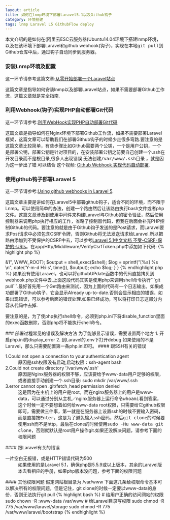 ```yaml
---
layout: article
title: 如何在lnmp环境下部署Laravel5.1以及Github钩子
category: 环境搭建
tags: lnmp Laravel L5 GithubFlow deploy
---
```

本文介绍的是如何在(阿里云ESC云服务器)Ubuntu14.04环境下搭建lnmp环境，以及在该环境下部署Laravel和github webhook(钩子)，实现在本地<samp>git pull</samp>到Github仓库中后，通过钩子自动同步到服务器。

### 安装Lnmp环境及配置
这一环节请参考这篇文章:[从零开始部署一个Laravel站点](https://www.codecasts.com/blog/post/deploy-laravel-app-on-ubuntu-vps)

这篇文章是指导如何安装lnmp以及部署Laravel站点，如果不需要部署Github工作流，这篇文章就是完全指南.

### 利用Webhook(钩子)实现PHP自动部署Git代码
这一环节请参考:[利用WebHook实现PHP自动部署Git代码](https://m.aoh.cc/149.html)

这篇文章是指导如何在Nginx环境下部署Github工作流，如果不需要部署Laravel框架，这篇文章可以帮助我们在部署Github钩子的时候少走很多弯路.<span class="text-danger">要注意的是这篇文章比较简单，有些步骤比如Github需要两个公钥，一个是用户公钥，一个是部署公钥，部署公钥是针对项目的，在安装部署公钥之前要自己创建一个.ssh在开发目录而不是根目录</span>,很多人出现错误 <samp>无法创建/var/www/.ssh目录</samp> ，就是因为这一步出了错.可以结合
这个视频: [Github Webhook 实现代码自动部署](https://www.codecasts.com/series/use-git-in-your-own-way/episodes/15).

### 使用github钩子部署Laravel 5
这一环节请参考:[Using github webhooks in Laravel 5](https://victorcruz.me/using-github-webhooks-in-laravel-5/).

这篇文章主要是讲如何在Laravel5中部署github钩子，适合不同的环境，而不限于Lnmp。可以使用简单的办法，创建一个路由然后让该路由执行bash文件或者php文件。这篇文章涉及到使用中间件来构建Laravel与Github的密令验证，然后使用控制器来调用php执行相应的工作，省略了控制器代码，但我在后面会补充PHP控制Github的代码。<span class="text-danger">要注意的就是由于Github钩子发送的是Post请求，而Laravel要求Post请求中必须包含CSRF令牌，否则Github将无法发送请求给Laravel.</span>所以把路由添加到不受保护的CSRF中去，可以参考[Laravel 5.1中文文档 不受-CSRF-保护的-URIs](https://d.laravel-china.org/docs/5.1/routing#不受-CSRF-保护的-URIs)。在app/Http/Middleware/VerifyCsrfToken.php中添加如下代码:
{% highlight php %}
<?php
namespace App\Http\Middleware;
use Illuminate\Foundation\Http\Middleware\VerifyCsrfToken as BaseVerifier;
class VerifyCsrfToken extends BaseVerifier
{
    /**
     * URIs 应被 CSRF 验证执行。
     *
     * @var array
     */
    protected $except = [
        'Github钩子路由',
    ];
}
{% endhighlight %}

如果使用的是Laravel5.1以上的版本，还可以参考这篇文章:[Laravel: automated deployment using a GitHub webhook](http://jeromejaglale.com/doc/php/laravel_github_webhook).这篇文章利用Laravel的新功能，使用api而不是web来跳过CSRF密令检查，所以不需要再多添加代码.


### PHP控制自动更新Github的代码
如果使用的是Laravel的控制器来控制更新Github，那么可以添加下面这个控制器：
{% highlight php %}
<?php
namespace App\Http\Controllers;
use Route;
use Illuminate\Http\Request;
class GithubController extends Controller
{
    /**
     * Update ticket status depending on github action
     * 
     * @param Request $request  Basic Request
     *
     * @return void
     */
    public function githubUpdate(Request $request)
    {
	    error_reporting(7);
	    date_default_timezone_set('UTC');
	    define("WWW_ROOT", "/www/网站根目录");
	    $shell = sprintf("cd %s && git pull 2>&1", WWW_ROOT);
	    $output = shell_exec($shell);
	    $log = sprintf("[%s] %s \n", date('Y-m-d H:i:s', time()), $output);
	    echo $log;
    }
}
{% endhighlight php %}
如果没有使用Laravel，也可以将githubUPdate函数中的代码直接拷贝到webhook.php文件中去.上面这段代码其实是使用php来调用shell命令执行```git pull```.最好首先用一个Get路由来测试，因为上面的代码有一个日志输出，如果成功部署了Github钩子，它会显示Already up-to-date.否则会显示相应的错误，如果出现错误，可以参考后面的错误处理.如果已经成功，可以将打印日志这部分内容从代码中去掉.

<p class="text-danger">要注意的是，为了使php执行shell命令，必须到php.ini下将disable_function里面的exec函数删除，否则php将不能执行shell命令。</p>

### 部署过程常见的错误及解决方法
为了能够显示错误，需要设置两个地方
1. 开启php.ini的display_error
2. 到Laravel的.env下打开debug
如果使用的不是Laravel，那么只需要配置第一条php.ini即可。

#### 跟SSH有关的错误
<dl>
	<dt>1.Could not open a connection to your authentication agent</dt>
	<dd>原因是ssh权限没有启动,启动权限：ssh-agent bash</dd>
	<dt>2.Could not create directory '/var/www/.ssh'</dt>
	<dd>原因是Nginx服务器的权限不够，应该要给予www-data用户足够的权限，或者直接手动创建一个.ssh目录: sudo mkdir /var/www/.ssh</dd>
	<dt>3.error cannot open .git/fetch_head permission denied</dt>
	<dd>这是因为在主机上的用户是root，而在nginx服务器上的用户是www-data，可以通过分别从主机／nginx服务器上运行命令<samp>whoami</samp>看到答案，这个时候一定不要想着如何给www-data root权限，只需要给它github权限即可，需要做三件事，第一就是在服务器上设置ssh的时候不要输入密码，而是直接按<samp>Enter</samp>，这是为了避免输入ssh密码，然后<samp>git clone</samp>的时候要使用ssh而不是http，最后在clone的时候使用<samp>sudo -Hu www-data git clone</samp>，否则就默认是root用户操作git.如果还没解决问题，请参考下面的权限问题</dd>
</dl>

#### 跟Laravel有关的错误
<dl>
	<dt>一片空白无报错，或是HTTP错误代码为500</dt>
	<dd>如果使用的是Laravel 5.1，确保php是5.5.9或以上版本，其余的Laravel版本去看相应的手册，如果php版本没问题，参考下面的权限问题</dd>
</dl>

#### 其他权限问题
假定网站根目录为 /var/www
下面这几条给权限命令基本可以解决所有的权限问题，但是记住，git clone的时候一定要以www-data的身份，否则无法执行git pull
{% highlight bash %}
# 给用户正确的访问网站的权限
sudo chown -R :www-data /var/www
# 给Laravel目录写权限
sudo chmod -R 775 /var/www/laravel/storage
sudo chmod -R 775 /var/www/laravel/bootstrap
{% endhighlight %}